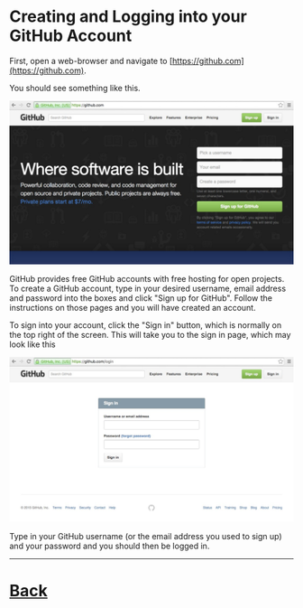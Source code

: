 # Creating and Logging into your GitHub Account

First, open a web-browser and navigate to [https://github.com](https://github.com).

You should see something like this.

![Image showing GitHub front page](github_start.jpg)

GitHub provides free GitHub accounts with free hosting for open projects.
To create a GitHub account, type in your desired username, email address
and password into the boxes and click "Sign up for GitHub". Follow
the instructions on those pages and you will have created an account.

To sign into your account, click the "Sign in" button, which is normally
on the top right of the screen. This will take you to the sign in page,
which may look like this

![Image showing GitHub login page](github_login.jpg)

Type in your GitHub username (or the email address you used to sign up) 
and your password and you should then be logged in.

***

# [Back](github.md)
